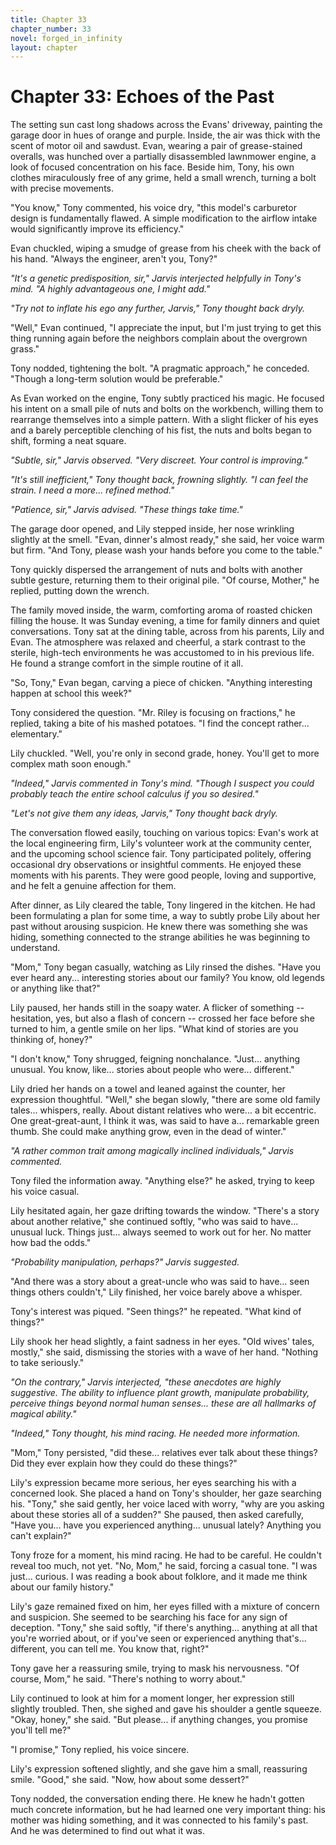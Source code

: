 ```yaml
---
title: Chapter 33
chapter_number: 33
novel: forged_in_infinity
layout: chapter
---
```


# **Chapter 33: Echoes of the Past**

The setting sun cast long shadows across the Evans' driveway, painting
the garage door in hues of orange and purple. Inside, the air was thick
with the scent of motor oil and sawdust. Evan, wearing a pair of
grease-stained overalls, was hunched over a partially disassembled
lawnmower engine, a look of focused concentration on his face. Beside
him, Tony, his own clothes miraculously free of any grime, held a small
wrench, turning a bolt with precise movements.

"You know," Tony commented, his voice dry, "this model's carburetor
design is fundamentally flawed. A simple modification to the airflow
intake would significantly improve its efficiency."

Evan chuckled, wiping a smudge of grease from his cheek with the back of
his hand. "Always the engineer, aren't you, Tony?"

*"It's a genetic predisposition, sir," Jarvis interjected helpfully in
Tony's mind. "A highly advantageous one, I might add."*

*"Try not to inflate his ego any further, Jarvis," Tony thought back
dryly.*

"Well," Evan continued, "I appreciate the input, but I'm just trying to
get this thing running again before the neighbors complain about the
overgrown grass."

Tony nodded, tightening the bolt. "A pragmatic approach," he conceded.
"Though a long-term solution would be preferable."

As Evan worked on the engine, Tony subtly practiced his magic. He
focused his intent on a small pile of nuts and bolts on the workbench,
willing them to rearrange themselves into a simple pattern. With a
slight flicker of his eyes and a barely perceptible clenching of his
fist, the nuts and bolts began to shift, forming a neat square.

*"Subtle, sir," Jarvis observed. "Very discreet. Your control is
improving."*

*"It's still inefficient," Tony thought back, frowning slightly. "I can
feel the strain. I need a more... refined method."*

*"Patience, sir," Jarvis advised. "These things take time."*

The garage door opened, and Lily stepped inside, her nose wrinkling
slightly at the smell. "Evan, dinner's almost ready," she said, her
voice warm but firm. "And Tony, please wash your hands before you come
to the table."

Tony quickly dispersed the arrangement of nuts and bolts with another
subtle gesture, returning them to their original pile. "Of course,
Mother," he replied, putting down the wrench.

The family moved inside, the warm, comforting aroma of roasted chicken
filling the house. It was Sunday evening, a time for family dinners and
quiet conversations. Tony sat at the dining table, across from his
parents, Lily and Evan. The atmosphere was relaxed and cheerful, a stark
contrast to the sterile, high-tech environments he was accustomed to in
his previous life. He found a strange comfort in the simple routine of
it all.

"So, Tony," Evan began, carving a piece of chicken. "Anything
interesting happen at school this week?"

Tony considered the question. "Mr. Riley is focusing on fractions," he
replied, taking a bite of his mashed potatoes. "I find the concept
rather... elementary."

Lily chuckled. "Well, you're only in second grade, honey. You'll get to
more complex math soon enough."

*"Indeed," Jarvis commented in Tony's mind. "Though I suspect you could
probably teach the entire school calculus if you so desired."*

*"Let's not give them any ideas, Jarvis," Tony thought back dryly.*

The conversation flowed easily, touching on various topics: Evan's work
at the local engineering firm, Lily's volunteer work at the community
center, and the upcoming school science fair. Tony participated
politely, offering occasional dry observations or insightful comments.
He enjoyed these moments with his parents. They were good people, loving
and supportive, and he felt a genuine affection for them.

After dinner, as Lily cleared the table, Tony lingered in the kitchen.
He had been formulating a plan for some time, a way to subtly probe Lily
about her past without arousing suspicion. He knew there was something
she was hiding, something connected to the strange abilities he was
beginning to understand.

"Mom," Tony began casually, watching as Lily rinsed the dishes. "Have
you ever heard any... interesting stories about our family? You know,
old legends or anything like that?"

Lily paused, her hands still in the soapy water. A flicker of something
-- hesitation, yes, but also a flash of concern -- crossed her face
before she turned to him, a gentle smile on her lips. "What kind of
stories are you thinking of, honey?"

"I don't know," Tony shrugged, feigning nonchalance. "Just... anything
unusual. You know, like... stories about people who were... different."

Lily dried her hands on a towel and leaned against the counter, her
expression thoughtful. "Well," she began slowly, "there are some old
family tales... whispers, really. About distant relatives who were... a
bit eccentric. One great-great-aunt, I think it was, was said to have
a... remarkable green thumb. She could make anything grow, even in the
dead of winter."

*"A rather common trait among magically inclined individuals," Jarvis
commented.*

Tony filed the information away. "Anything else?" he asked, trying to
keep his voice casual.

Lily hesitated again, her gaze drifting towards the window. "There's a
story about another relative," she continued softly, "who was said to
have... unusual luck. Things just... always seemed to work out for her.
No matter how bad the odds."

*"Probability manipulation, perhaps?" Jarvis suggested.*

"And there was a story about a great-uncle who was said to have... seen
things others couldn't," Lily finished, her voice barely above a
whisper.

Tony's interest was piqued. "Seen things?" he repeated. "What kind of
things?"

Lily shook her head slightly, a faint sadness in her eyes. "Old wives'
tales, mostly," she said, dismissing the stories with a wave of her
hand. "Nothing to take seriously."

*"On the contrary," Jarvis interjected, "these anecdotes are highly
suggestive. The ability to influence plant growth, manipulate
probability, perceive things beyond normal human senses... these are all
hallmarks of magical ability."*

*"Indeed," Tony thought, his mind racing. He needed more information.*

"Mom," Tony persisted, "did these... relatives ever talk about these
things? Did they ever explain how they could do these things?"

Lily's expression became more serious, her eyes searching his with a
concerned look. She placed a hand on Tony's shoulder, her gaze searching
his. "Tony," she said gently, her voice laced with worry, "why are you
asking about these stories all of a sudden?" She paused, then asked
carefully, "Have you... have you experienced anything... unusual lately?
Anything you can't explain?"

Tony froze for a moment, his mind racing. He had to be careful. He
couldn't reveal too much, not yet. "No, Mom," he said, forcing a casual
tone. "I was just... curious. I was reading a book about folklore, and
it made me think about our family history."

Lily's gaze remained fixed on him, her eyes filled with a mixture of
concern and suspicion. She seemed to be searching his face for any sign
of deception. "Tony," she said softly, "if there's anything... anything
at all that you're worried about, or if you've seen or experienced
anything that's... different, you can tell me. You know that, right?"

Tony gave her a reassuring smile, trying to mask his nervousness. "Of
course, Mom," he said. "There's nothing to worry about."

Lily continued to look at him for a moment longer, her expression still
slightly troubled. Then, she sighed and gave his shoulder a gentle
squeeze. "Okay, honey," she said. "But please... if anything changes,
you promise you'll tell me?"

"I promise," Tony replied, his voice sincere.

Lily's expression softened slightly, and she gave him a small,
reassuring smile. "Good," she said. "Now, how about some dessert?"

Tony nodded, the conversation ending there. He knew he hadn\'t gotten
much concrete information, but he had learned one very important thing:
his mother was hiding something, and it was connected to his family's
past. And he was determined to find out what it was.

